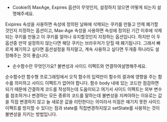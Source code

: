 - Cookie의 MaxAge, Expires 옵션이 무엇인지, 설정하지 않으면 어떻게 되는지 설명해주세요.

Exipires 속성을 사용하면 속성에 정의된 날짜에 삭제되는 쿠키를 만들고 언제 폐기할 것인지 지정하는 옵션이고, Max-Age 속성을 사용하면 속성에 정의된 기간 이후에 삭제되는 쿠키를 만들고 이 쿠키를 얼마나 유지할것인지 지정하는 옵션입니다. 하지만 이 두 옵션중 만약 설정하지 않는다면 해당 쿠키는 브라우저가 닫힐 때 폐기됩니다. 그래서 빠르게 폐기하고 싶다면 옵션설정을 하지말고, 계속 사용하고 싶다면 두개중 하나라도 설정해주는 것이 좋습니다.

- 순수함수란 무엇인가요? 불변성과 사이드 이펙트와 연결하여설명해주세요.

순수함수란 함수형 프로그래밍에서 오직 함수의 입력만이 함수의 결과에 영향을 주는 함수를 의미하고 사이드 이펙트가 없어야 합니다. 함수 body 내에 있는 코드만 점검하면 되기 때문에 간결하게 코드를 작성하는데 도움이되고 여기서 사이드 이펙트는 외부 변수를 참조하거나 변경하는 모든 종류의 코드를 말하는데 불변성을 지켜야하는 이유로는 값을 직접 변경하지 않고 늘 새로운 값을 리턴한다는 의미라서 이점은 예기치 못한 사이드 이펙트를 방지할 수 있다는 점과 state를 직접변경하지않고 setState를 사용하는 것이 불변성을 지키는 방법입니다.
